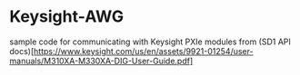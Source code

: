 # Keysight-AWG
sample code for communicating with Keysight PXIe modules from (SD1 API docs)[https://www.keysight.com/us/en/assets/9921-01254/user-manuals/M310XA-M330XA-DIG-User-Guide.pdf]

